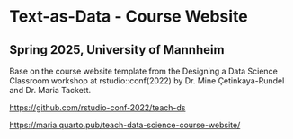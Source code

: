 # Text-as-Data - Course Website
## Spring 2025, University of Mannheim

Base on the course website template from the Designing a Data Science Classroom workshop at rstudio::conf(2022) by Dr. Mine Çetinkaya-Rundel and Dr. Maria Tackett.

https://github.com/rstudio-conf-2022/teach-ds 

https://maria.quarto.pub/teach-data-science-course-website/
